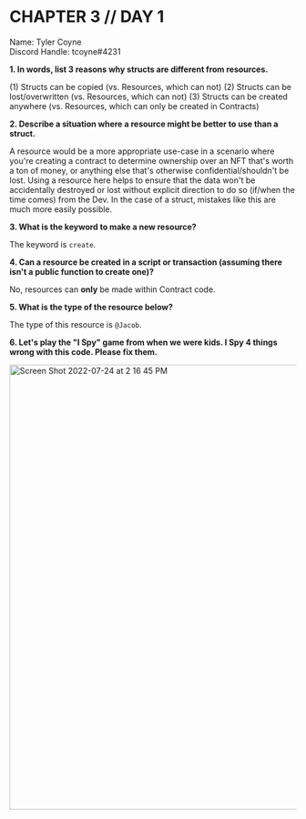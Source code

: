 # CHAPTER 3 // DAY 1

Name: Tyler Coyne  
Discord Handle: tcoyne#4231

**1. In words, list 3 reasons why structs are different from resources.**

(1) Structs can be copied (vs. Resources, which can not)
(2) Structs can be lost/overwritten (vs. Resources, which can not)
(3) Structs can be created anywhere (vs. Resources, which can only be created in Contracts)

**2. Describe a situation where a resource might be better to use than a struct.**

A resource would be a more appropriate use-case in a scenario where you're creating a contract to determine ownership over an NFT that's worth a ton of money, or anything else that's otherwise confidential/shouldn't be lost. Using a resource here helps to ensure that the data won't be accidentally destroyed or lost without explicit direction to do so (if/when the time comes) from the Dev. In the case of a struct, mistakes like this are much more easily possible.

**3. What is the keyword to make a new resource?**

The keyword is `create`.

**4. Can a resource be created in a script or transaction (assuming there isn't a public function to create one)?**

No, resources can **only** be made within Contract code.

**5. What is the type of the resource below?**

The type of this resource is `@Jacob`.

**6. Let's play the "I Spy" game from when we were kids. I Spy 4 things wrong with this code. Please fix them.**

<img width="782" alt="Screen Shot 2022-07-24 at 2 16 45 PM" src="https://user-images.githubusercontent.com/92488787/180666170-9c2ac6a0-e46c-427f-8762-e2368b59f9d1.png">
